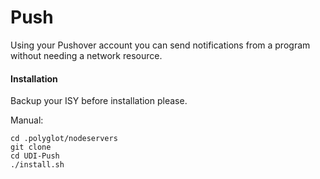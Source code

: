 # Push

Using your Pushover account you can send notifications from a program without needing a network resource.

#### Installation

Backup your ISY before installation please.

Manual:

    cd .polyglot/nodeservers
    git clone
    cd UDI-Push
    ./install.sh



